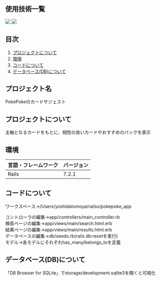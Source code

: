 <div id="top"></div>

## 使用技術一覧

<!-- シールド一覧 -->
<!-- 該当するプロジェクトの中から任意のものを選ぶ-->
<p style="display: inline">
  <!-- バックエンドのフレームワーク一覧 -->
  <img src="https://img.shields.io/badge/-Rails-CC0000.svg?logo=rails&style=plastic">
  <!-- バックエンドの言語一覧 -->
  <img src="https://img.shields.io/badge/-Ruby-CC342D.svg?logo=ruby&style=plastic">
</p>

## 目次

1. [プロジェクトについて](#プロジェクトについて)
2. [環境](#環境)
3. [コードについて](#コードについて)
4. [データベース(DB)について](#データベースdbについて)

<!-- プロジェクト名を記載 -->

## プロジェクト名

PokePokeのカードサジェスト

<!-- プロジェクトについて -->

## プロジェクトについて

主軸となるカードをもとに、相性の良いカードやおすすめのパックを表示

## 環境

<!-- 言語、フレームワーク、ミドルウェア、インフラの一覧とバージョンを記載 -->

| 言語・フレームワーク  | バージョン |
| --------------------- | ---------- |
| Rails                 | 7.2.1      |

## コードについて

ワークスペース→/Users/yoshidatomoya/railss/pokepoke_app

コントローラの編集→app/controllers/main_controller.rb  
検索ページの編集→app/views/main/search.html.erb  
結果ページの編集→app/views/main/results.html.erb  
データベースの編集→db/seeds.rb(rails db:resetを実行)  
モデル→各モデルにそれぞれhas_many/belongs_toを定義

## データベース(DB)について

「DB Browser for SQLite」でstorage/development.sqlite3を開くと可視化
